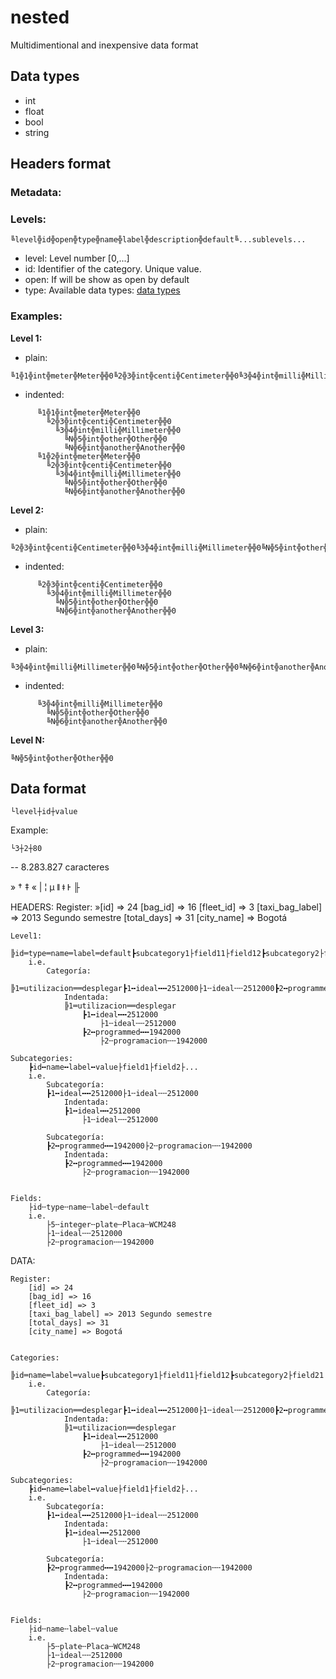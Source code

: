 # nested
Multidimentional and inexpensive data format



## <a name="data_types"></a>Data types
* int
* float
* bool
* string

## Headers format

### Metadata:

### Levels:
```
╚level╬id╬open╬type╬name╬label╬description╬default╚...sublevels...
```
- level: Level number [0,...]
- id: Identifier of the category. Unique value.
- open: If will be show as open by default
- type: Available data types: [data types](#data_types)
### Examples:
**Level 1:**
* plain:
```
╚1╬1╬int╬meter╬Meter╬╬0╚2╬3╬int╬centi╬Centimeter╬╬0╚3╬4╬int╬milli╬Millimeter╬╬0╚N╬5╬int╬other╬Other╬╬0╚N╬6╬int╬another╬Another╬╬0╚1╬2╬int╬meter╬Meter╬╬0╚2╬3╬int╬centi╬Centimeter╬╬0╚3╬4╬int╬milli╬Millimeter╬╬0╚N╬5╬int╬other╬Other╬╬0╚N╬6╬int╬another╬Another╬╬0
```
* indented:
```
      ╚1╬1╬int╬meter╬Meter╬╬0
        ╚2╬3╬int╬centi╬Centimeter╬╬0
          ╚3╬4╬int╬milli╬Millimeter╬╬0
            ╚N╬5╬int╬other╬Other╬╬0
            ╚N╬6╬int╬another╬Another╬╬0
      ╚1╬2╬int╬meter╬Meter╬╬0
        ╚2╬3╬int╬centi╬Centimeter╬╬0
          ╚3╬4╬int╬milli╬Millimeter╬╬0
            ╚N╬5╬int╬other╬Other╬╬0
            ╚N╬6╬int╬another╬Another╬╬0
```

**Level 2:**
* plain:
```
╚2╬3╬int╬centi╬Centimeter╬╬0╚3╬4╬int╬milli╬Millimeter╬╬0╚N╬5╬int╬other╬Other╬╬0╚N╬6╬int╬another╬Another╬╬0
```
* indented:
```
      ╚2╬3╬int╬centi╬Centimeter╬╬0
        ╚3╬4╬int╬milli╬Millimeter╬╬0
          ╚N╬5╬int╬other╬Other╬╬0
          ╚N╬6╬int╬another╬Another╬╬0
```

**Level 3:**
* plain:
```
╚3╬4╬int╬milli╬Millimeter╬╬0╚N╬5╬int╬other╬Other╬╬0╚N╬6╬int╬another╬Another╬╬0
```
* indented:
```
      ╚3╬4╬int╬milli╬Millimeter╬╬0
        ╚N╬5╬int╬other╬Other╬╬0
        ╚N╬6╬int╬another╬Another╬╬0
```

**Level N:**
```
╚N╬5╬int╬other╬Other╬╬0
```



## Data format


```
└level┼id┼value
```
Example:
```
└3┼2┼80
```


-- 8.283.827 caracteres

»
†
‡
«
|
¦
µ
ǁ
ǂ
Ͱ
╟

HEADERS:
	Register:
		»[id] => 24
        [bag_id] => 16
        [fleet_id] => 3
        [taxi_bag_label] => 2013 Segundo semestre
        [total_days] => 31
        [city_name] => Bogotá


	Level1:
		╠id═type═name═label═default┣subcategory1├field11├field12┣subcategory2├field21├field22
		i.e.
			Categoría:
			╠1═utilizacion══desplegar┣1╍ideal╍╍2512000├1╌ideal╌╌2512000┣2╍programmed╍╍1942000├2╌programacion╌╌1942000
				Indentada:
				╠1═utilizacion══desplegar
					┣1╍ideal╍╍2512000
						├1╌ideal╌╌2512000
					┣2╍programmed╍╍1942000
						├2╌programacion╌╌1942000

	Subcategories:
		┣id╍name╍label╍value├field1├field2├...
		i.e.
			Subcategoría:
			┣1╍ideal╍╍2512000├1╌ideal╌╌2512000
				Indentada:
				┣1╍ideal╍╍2512000
					├1╌ideal╌╌2512000

			Subcategoría:
			┣2╍programmed╍╍1942000├2╌programacion╌╌1942000
				Indentada:
				┣2╍programmed╍╍1942000
					├2╌programacion╌╌1942000


	Fields:
		├id╌type╌name╌label╌default
		i.e.
			├5╌integer╌plate╌Placa╌WCM248
			├1╌ideal╌╌2512000
			├2╌programacion╌╌1942000




DATA:

	Register:
		[id] => 24
        [bag_id] => 16
        [fleet_id] => 3
        [taxi_bag_label] => 2013 Segundo semestre
        [total_days] => 31
        [city_name] => Bogotá


	Categories:
		╠id═name═label═value┣subcategory1├field11├field12┣subcategory2├field21├field22
		i.e.
			Categoría:
			╠1═utilizacion══desplegar┣1╍ideal╍╍2512000├1╌ideal╌╌2512000┣2╍programmed╍╍1942000├2╌programacion╌╌1942000
				Indentada:
				╠1═utilizacion══desplegar
					┣1╍ideal╍╍2512000
						├1╌ideal╌╌2512000
					┣2╍programmed╍╍1942000
						├2╌programacion╌╌1942000

	Subcategories:
		┣id╍name╍label╍value├field1├field2├...
		i.e.
			Subcategoría:
			┣1╍ideal╍╍2512000├1╌ideal╌╌2512000
				Indentada:
				┣1╍ideal╍╍2512000
					├1╌ideal╌╌2512000

			Subcategoría:
			┣2╍programmed╍╍1942000├2╌programacion╌╌1942000
				Indentada:
				┣2╍programmed╍╍1942000
					├2╌programacion╌╌1942000


	Fields:
		├id╌name╌label╌value
		i.e.
			├5╌plate╌Placa╌WCM248
			├1╌ideal╌╌2512000
			├2╌programacion╌╌1942000
